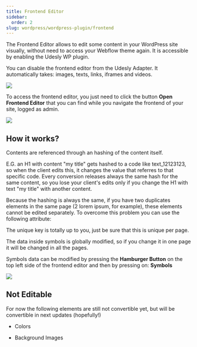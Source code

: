 ```yaml
---
title: Frontend Editor
sidebar:
  order: 2
slug: wordpress/wordpress-plugin/frontend
---
```

The Frontend Editor allows to edit some content in your WordPress site visually, without need to access your Webflow theme again. It is accessible by enabling the Udesly WP plugin.

You can disable the frontend editor from the Udesly Adapter. It automatically takes: images, texts, links, iframes and videos.

![](/images/frontend-editor.png)


To access the frontend editor, you just need to click the button **Open Frontend Editor** that you can find while you navigate the frontend of your site, logged as admin.

![](/images/open-frontend-editor.png)


## How it works?

Contents are referenced through an hashing of the content itself.

E.G. an H1 with content "my title" gets hashed to a code like text_12123123, so when the client edits this, it changes the value that referres to that specific code. Every conversion releases always the same hash for the same content, so you lose your client's edits only if you change the H1 with text "my title" with another content.

Because the hashing is always the same, if you have two duplicates elements in the same page (2 lorem ipsum, for example), these elements cannot be edited separately. To overcome this problem you can use the following attribute:

<custom-attribute dynamic name="duplicate-key" value="unique key"></custom-attribute>

The unique key is totally up to you, just be sure that this is unique per page.

The data inside symbols is globally modified, so if you change it in one page it will be changed in all the pages.

Symbols data can be modified by pressing the **Hamburger Button** on the top left side of the frontend editor and then by pressing on: **Symbols**

![](/images/symbols-fe.png)


## Not Editable

For now the following elements are still not convertible yet, but will be convertible in next updates (hopefully!)

* Colors

* Background Images


